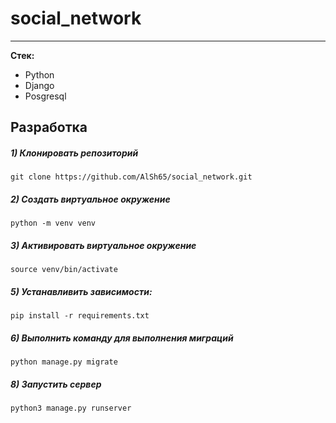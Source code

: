 # social_network
---




**Стек:**
- Python 
- Django 
- Posgresql

## Разработка

##### 1) Клонировать репозиторий

    git clone https://github.com/AlSh65/social_network.git

##### 2) Создать виртуальное окружение

    python -m venv venv
    
##### 3) Активировать виртуальное окружение
    source venv/bin/activate

##### 5) Устанавливить зависимости:

    pip install -r requirements.txt

##### 6) Выполнить команду для выполнения миграций

    python manage.py migrate
    
##### 8) Запустить сервер
    python3 manage.py runserver
